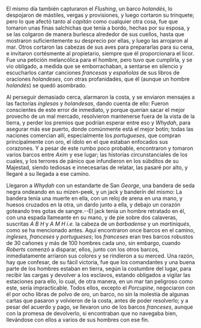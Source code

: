 El mismo día también capturaron el _Flushing_, un barco _holandés_, lo despojaron de mástiles, vergas y provisiones, y luego cortaron su trinquete; pero lo que afectó tanto al _capitán_ como cualquier otra cosa, fue que tomaron unas finas salchichas que tenía a bordo, hechas por su esposa, y se las colgaron de manera burlesca alrededor de sus cuellos, hasta que mostraron suficientemente su desprecio por ellas, y luego las arrojaron al mar. Otros cortaron las cabezas de sus aves para prepararlas para su cena, e invitaron cortésmente al propietario, siempre que él proporcionara el licor. Fue una petición melancólica para el hombre, pero tuvo que cumplirla, y se vio obligado, a medida que se emborrachaban, a sentarse en silencio y escucharlos cantar canciones _francesas_ y _españolas_ de sus libros de oraciones _holandeses_, con otras profanidades, que él (aunque un hombre _holandés_) se quedó asombrado.

Al perseguir demasiado cerca, alarmaron la costa, y se enviaron mensajes a las factorías _inglesas_ y _holandesas_, dando cuenta de ello: Fueron conscientes de este error de inmediato, y porque querían sacar el mejor provecho de un mal mercado, resolvieron mantenerse fuera de la vista de la tierra, y perder los premios que podrían esperar entre eso y _Whydah_, para asegurar más ese puerto, donde comúnmente está el mejor botín; todas las naciones comercian allí, especialmente los _portugueses_, que compran principalmente con oro, el ídolo en el que estaban enfocados sus corazones. Y a pesar de este rumbo poco probable, encontraron y tomaron varios barcos entre _Axim_ y ese lugar; las historias circunstanciales de los cuales, y los terrores de pánico que infundieron en los súbditos de su Majestad, siendo tediosas e innecesarias de relatar, las pasaré por alto, y llegaré a su llegada a ese camino.

Llegaron a _Whydah_ con un estandarte de San _George_, una bandera de seda negra ondeando en su mizen-peek, y un jack y banderín del mismo: La bandera tenía una muerte en ella, con un reloj de arena en una mano, y huesos cruzados en la otra, un dardo junto a ella, y debajo un corazón goteando tres gotas de sangre.--El jack tenía un hombre retratado en él, con una espada llameante en su mano, y de pie sobre dos calaveras, suscritas _A B H_ y _A M H i.e._ la cabeza de un _barbadense_ y un _martiniqués_, como se ha mencionado antes. Aquí encontraron once barcos en el camino, _ingleses, franceses_ y _portugueses_; los _franceses_ eran tres barcos robustos de 30 cañones y más de 100 hombres cada uno, sin embargo, cuando _Roberts_ comenzó a disparar, ellos, junto con los otros barcos, inmediatamente arriaron sus colores y se rindieron a su merced. Una razón, hay que confesar, de su fácil victoria, fue que los comandantes y una buena parte de los hombres estaban en tierra, según la costumbre del lugar, para recibir las cargas y devolver a los esclavos, estando obligados a vigilar las estaciones para ello, lo cual, de otra manera, en un mar tan peligroso como este, sería impracticable. Todos ellos, excepto el _Porcupine_, negociaron con él por ocho libras de polvo de oro, un barco, no sin la molestia de algunas cartas que pasaron y volvieron de la costa, antes de poder resolverlo; y a pesar del acuerdo y pago, se llevaron uno de los barcos _franceses_, aunque con la promesa de devolverlo, si encontraban que no navegaba bien, llevándose con ellos a varios de sus hombres con ese fin.